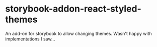 # storybook-addon-react-styled-themes
An add-on for storybook to allow changing themes. Wasn't happy with implementations I saw...
